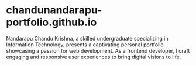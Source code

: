 # chandunandarapu-portfolio.github.io
Nandarapu Chandu Krishna, a skilled undergraduate specializing in Information Technology, presents a captivating personal portfolio showcasing a passion for web development. As a frontend developer, I craft engaging and responsive user experiences to bring digital visions to life.
